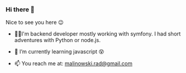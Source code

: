### Hi there 👋

Nice to see you here 😉

- 🧑‍🦲I'm backend developer mostly working with symfony. I had short adventures with Python or node.js.

- 🌱 I’m currently learning javascript 😵

- 📫 You reach me at: malinowski.rad@gmail.com


<!--
**oizdar/oizdar** is a ✨ _special_ ✨ repository because its `README.md` (this file) appears on your GitHub profile.

Here are some ideas to get you started:

- 🔭 I’m currently working on ...
- 🌱 I’m currently learning ...
- 👯 I’m looking to collaborate on ...
- 🤔 I’m looking for help with ...
- 💬 Ask me about ...
- 📫 How to reach me: ...
- 😄 Pronouns: ...
- ⚡ Fun fact: ...
-->
